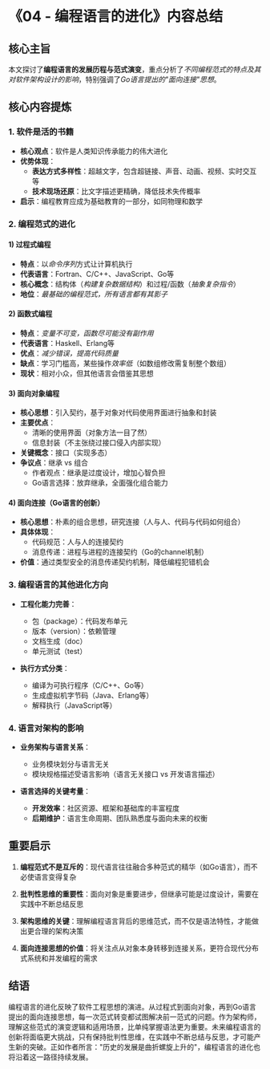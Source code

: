 # 《04 - 编程语言的进化》内容总结

## 核心主旨
本文探讨了**编程语言的发展历程与范式演变**，重点分析了*不同编程范式的特点及其对软件架构设计的影响*，特别强调了*Go语言提出的"面向连接"思想*。

## 核心内容提炼

### 1. 软件是活的书籍
* **核心观点**：软件是人类知识传承能力的伟大进化
* **优势体现**：
  - **表达方式多样性**：超越文字，包含超链接、声音、动画、视频、实时交互等
  - **技术现场还原**：比文字描述更精确，降低技术失传概率
* **启示**：编程教育应成为基础教育的一部分，如同物理和数学

### 2. 编程范式的进化

#### 1) 过程式编程
* **特点**：以*命令序列*方式让计算机执行
* **代表语言**：Fortran、C/C++、JavaScript、Go等
* **核心概念**：结构体（*构建复杂数据结构*）和过程/函数（*抽象复杂指令*）
* **地位**：*最基础的编程范式，所有语言都有其影子*

#### 2) 函数式编程
* **特点**：*变量不可变，函数尽可能没有副作用*
* **代表语言**：Haskell、Erlang等
* **优点**：*减少错误，提高代码质量*
* **缺点**：学习门槛高，某些操作*效率低*（如数组修改需复制整个数组）
* **现状**：相对小众，但其他语言会借鉴其思想

#### 3) 面向对象编程
* **核心思想**：引入契约，基于对象对代码使用界面进行抽象和封装
* **主要优点**：
  - 清晰的使用界面（对象方法一目了然）
  - 信息封装（不主张绕过接口侵入内部实现）
* **关键概念**：接口（实现多态）
* **争议点**：继承 vs 组合
  - 作者观点：继承是过度设计，增加心智负担
  - Go语言选择：放弃继承，全面强化组合能力

#### 4) 面向连接（Go语言的创新）
* **核心思想**：朴素的组合思想，研究连接（人与人、代码与代码如何组合）
* **具体体现**：
  - 代码规范：人与人的连接契约
  - 消息传递：进程与进程的连接契约（Go的channel机制）
* **价值**：通过类型安全的消息传递契约机制，降低编程犯错机会

### 3. 编程语言的其他进化方向

* **工程化能力完善**：
  - 包（package）：代码发布单元
  - 版本（version）：依赖管理
  - 文档生成（doc）
  - 单元测试（test）

* **执行方式分类**：
  - 编译为可执行程序（C/C++、Go等）
  - 生成虚拟机字节码（Java、Erlang等）
  - 解释执行（JavaScript等）

### 4. 语言对架构的影响

* **业务架构与语言关系**：
  - 业务模块划分与语言无关
  - 模块规格描述受语言影响（语言无关接口 vs 开发语言描述）

* **语言选择的关键考量**：
  - **开发效率**：社区资源、框架和基础库的丰富程度
  - **后期维护**：语言生命周期、团队熟悉度与面向未来的权衡

## 重要启示

1. **编程范式不是互斥的**：现代语言往往融合多种范式的精华（如Go语言），而不必使语言变得复杂

2. **批判性思维的重要性**：面向对象是重要进步，但继承可能是过度设计，需要在实践中不断总结反思

3. **架构思维的关键**：理解编程语言背后的思维范式，而不仅是语法特性，才能做出更合理的架构决策

4. **面向连接思想的价值**：将关注点从对象本身转移到连接关系，更符合现代分布式系统和并发编程的需求

## 结语

编程语言的进化反映了软件工程思想的演进。从过程式到面向对象，再到Go语言提出的面向连接思想，每一次范式转变都试图解决前一范式的问题。作为架构师，理解这些范式的演变逻辑和适用场景，比单纯掌握语法更为重要。未来编程语言的创新将面临更大挑战，只有保持批判性思维，在实践中不断总结与反思，才可能产生新的突破。正如作者所言："历史的发展是曲折螺旋上升的"，编程语言的进化也将沿着这一路径持续发展。